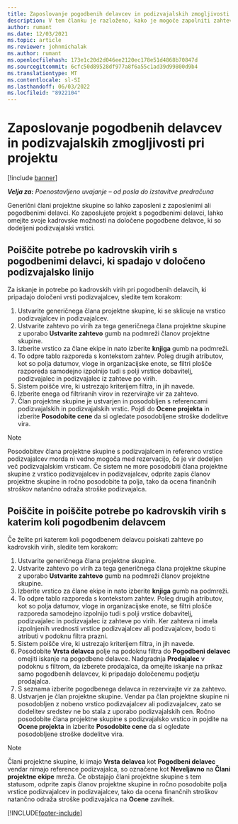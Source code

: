 ```yaml
---
title: Zaposlovanje pogodbenih delavcev in podizvajalskih zmogljivosti pri projektu
description: V tem članku je razloženo, kako je mogoče zapolniti zahteve projekta s pogodbenimi delavci ali podizvajalci v Microsoftu Dynamics 365 Project Operations.
author: rumant
ms.date: 12/03/2021
ms.topic: article
ms.reviewer: johnmichalak
ms.author: rumant
ms.openlocfilehash: 173e1c20d2d046ee2120ec178e51d4868b70847d
ms.sourcegitcommit: 6cfc50d89528df977a8f6a55c1ad39d99800d9b4
ms.translationtype: MT
ms.contentlocale: sl-SI
ms.lasthandoff: 06/03/2022
ms.locfileid: "8922104"
---
```

# <a name="staffing-a-project-with-contract-workers-and-subcontracted-capacity"></a>Zaposlovanje pogodbenih delavcev in podizvajalskih zmogljivosti pri projektu

[!include [banner](../../includes/dataverse-preview.md)]

_**Velja za:** Poenostavljeno uvajanje – od posla do izstavitve predračuna_

Generični člani projektne skupine so lahko zaposleni z zaposlenimi ali pogodbenimi delavci. Ko zaposlujete projekt s pogodbenimi delavci, lahko omejite svoje kadrovske možnosti na določene pogodbene delavce, ki so dodeljeni podizvajalski vrstici. 

## <a name="search-for-staff-resource-requirements-with-contract-workers-that-belong-to-a-specific-subcontract-line"></a>Poiščite potrebe po kadrovskih virih s pogodbenimi delavci, ki spadajo v določeno podizvajalsko linijo

Za iskanje in potrebe po kadrovskih virih pri pogodbenih delavcih, ki pripadajo določeni vrsti podizvajalcev, sledite tem korakom:

1. Ustvarite generičnega člana projektne skupine, ki se sklicuje na vrstico podizvajalcev in podizvajalcev.
2. Ustvarite zahtevo po virih za tega generičnega člana projektne skupine z uporabo **Ustvarite zahtevo** gumb na podmreži članov projektne skupine.
3. Izberite vrstico za člane ekipe in nato izberite **knjiga** gumb na podmreži. 
4. To odpre tablo razporeda s kontekstom zahtev. Poleg drugih atributov, kot so polja datumov, vloge in organizacijske enote, se filtri plošče razporeda samodejno izpolnijo tudi s polji vrstice dobavitelj, podizvajalec in podizvajalec iz zahteve po virih.
5. Sistem poišče vire, ki ustrezajo kriterijem filtra, in jih navede. 
6. Izberite enega od filtriranih virov in rezervirajte vir za zahtevo. 
7. Član projektne skupine je ustvarjen in posodobljen s referencami podizvajalskih in podizvajalskih vrstic. Pojdi do **Ocene projekta** in izberite **Posodobite cene** da si ogledate posodobljene stroške dodelitve vira. 

> [!NOTE]
> Posodobitev člana projektne skupine s podizvajalcem in referenco vrstice podizvajalcev morda ni vedno mogoča med rezervacijo, če je vir dodeljen več podizvajalskim vrsticam. Če sistem ne more posodobiti člana projektne skupine z vrstico podizvajalcev in podizvajalcev, odprite zapis članov projektne skupine in ročno posodobite ta polja, tako da ocena finančnih stroškov natančno odraža stroške podizvajalca.

## <a name="search-for-and-staff-resource-requirements-with-any-contract-worker"></a>Poiščite in poiščite potrebe po kadrovskih virih s katerim koli pogodbenim delavcem

Če želite pri katerem koli pogodbenem delavcu poiskati zahteve po kadrovskih virih, sledite tem korakom:

1. Ustvarite generičnega člana projektne skupine.
2. Ustvarite zahtevo po virih za tega generičnega člana projektne skupine z uporabo **Ustvarite zahtevo** gumb na podmreži članov projektne skupine.
3. Izberite vrstico za člane ekipe in nato izberite **knjiga** gumb na podmreži. 
4. To odpre tablo razporeda s kontekstom zahtev. Poleg drugih atributov, kot so polja datumov, vloge in organizacijske enote, se filtri plošče razporeda samodejno izpolnijo tudi s polji vrstice dobavitelj, podizvajalec in podizvajalec iz zahteve po virih. Ker zahteva ni imela izpolnjenih vrednosti vrstice podizvajalcev ali podizvajalcev, bodo ti atributi v podoknu filtra prazni.
5. Sistem poišče vire, ki ustrezajo kriterijem filtra, in jih navede.
6. Posodobite **Vrsta delavca** polje na podoknu filtra do **Pogodbeni delavec** omejiti iskanje na pogodbene delavce. Nadgradnja **Prodajalec** v podoknu s filtrom, da izberete prodajalca, da omejite iskanje na prikaz samo pogodbenih delavcev, ki pripadajo določenemu podjetju prodajalca.
7. S seznama izberite pogodbenega delavca in rezervirajte vir za zahtevo.
8. Ustvarjen je član projektne skupine. Vendar pa član projektne skupine ni posodobljen z nobeno vrstico podizvajalcev ali podizvajalcev, zato se dodelitev sredstev ne bo stala z uporabo podizvajalskih cen. Ročno posodobite člana projektne skupine s podizvajalsko vrstico in pojdite na **Ocene projekta** in izberite **Posodobite cene** da si ogledate posodobljene stroške dodelitve vira.

> [!NOTE]
> Člani projektne skupine, ki imajo **Vrsta delavca** kot **Pogodbeni delavec** vendar nimajo reference podizvajalca, so označene kot **Neveljavno** na **Člani projektne ekipe** mreža. Če obstajajo člani projektne skupine s tem statusom, odprite zapis članov projektne skupine in ročno posodobite polja vrstice podizvajalcev in podizvajalcev, tako da ocena finančnih stroškov natančno odraža stroške podizvajalca na **Ocene** zavihek. 


[!INCLUDE[footer-include](../../includes/footer-banner.md)]
